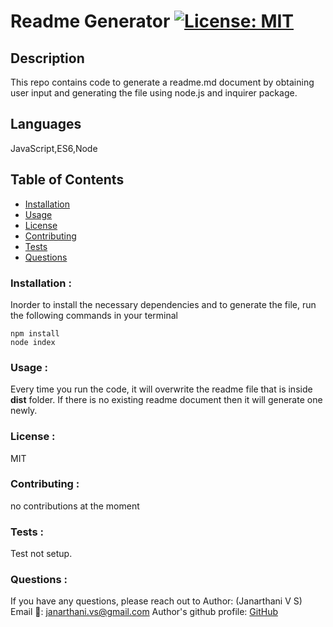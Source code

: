 
# Readme Generator [![License: MIT](https://img.shields.io/badge/License-MIT-yellow.svg)](https://opensource.org/licenses/MIT)

## Description
This repo contains code to generate a readme.md document by obtaining user input and generating the file using node.js and inquirer package.

## Languages
JavaScript,ES6,Node

## Table of Contents
* [Installation](#Installation)
* [Usage](#Usage)
* [License](#License)
* [Contributing](#Contributing)
* [Tests](#Tests)
* [Questions](#Questions)

### Installation :
Inorder to install the necessary dependencies and to generate the file, run the following commands in your terminal

```npm install``` <br>
```node index```

### Usage :
Every time you run the code, it will overwrite the readme file that is inside **dist** folder. If there is no existing readme document then it will generate one newly.

### License :
MIT

### Contributing :
no contributions at the moment

### Tests :
Test not setup.

### Questions :
If you have any questions, please reach out to 
Author: (Janarthani V S)
Email 📧: janarthani.vs@gmail.com
Author's github profile: [GitHub](https://github.com/vsjanarthani)
